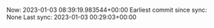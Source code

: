 Now: 2023-01-03 08:39:19.983544+00:00 Earliest commit since sync: None Last sync: 2023-01-03 00:29:03+00:00
